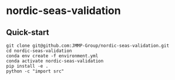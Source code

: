 # nordic-seas-validation

## Quick-start

```shell
git clone git@github.com:JMMP-Group/nordic-seas-validation.git
cd nordic-seas-validation
conda env create -f environment.yml
conda activate nordic-seas-validation
pip install -e .
python -c "import src"
```
